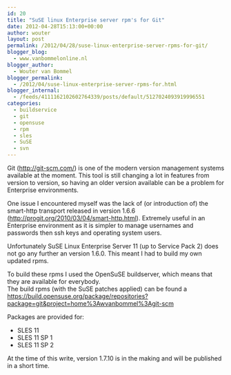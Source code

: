 ```yaml
---
id: 20
title: "SuSE linux Enterprise server rpm's for Git"
date: 2012-04-28T15:13:00+00:00
author: wouter
layout: post
permalink: /2012/04/28/suse-linux-enterprise-server-rpms-for-git/
blogger_blog:
  - www.vanbommelonline.nl
blogger_author:
  - Wouter van Bommel
blogger_permalink:
  - /2012/04/suse-linux-enterprise-server-rpms-for.html
blogger_internal:
  - /feeds/4111162102602764339/posts/default/5127024093919996551
categories:
  - buildservice
  - git
  - opensuse
  - rpm
  - sles
  - SuSE
  - svn
---
```

Git (<http://git-scm.com/>) is one of the modern version management systems available at the moment. This tool is still changing a lot in features from version to version, so having an older version available can be a problem for Enterprise environments.

One issue I encountered myself was the lack of (or introduction of) the smart-http transport released in version 1.6.6 (<http://progit.org/2010/03/04/smart-http.html>). Extremely useful in an Enterprise environment as it is simpler to manage usernames and passwords then ssh keys and operating system users.

Unfortunately SuSE Linux Enterprise Server 11 (up to Service Pack 2) does not go any further an version 1.6.0. This meant I had to build my own updated rpms.

To build these rpms I used the OpenSuSE buildserver, which means that they are available for everybody.  
The build rpms (with the SuSE patches applied) can be found a <https://build.opensuse.org/package/repositories?package=git&project=home%3Awvanbommel%3Agit-scm>

Packages are provided for:

  * SLES 11
  * SLES 11 SP 1
  * SLES 11 SP 2

  At the time of this write, version 1.7.10 is in the making and will be published in a short time.


